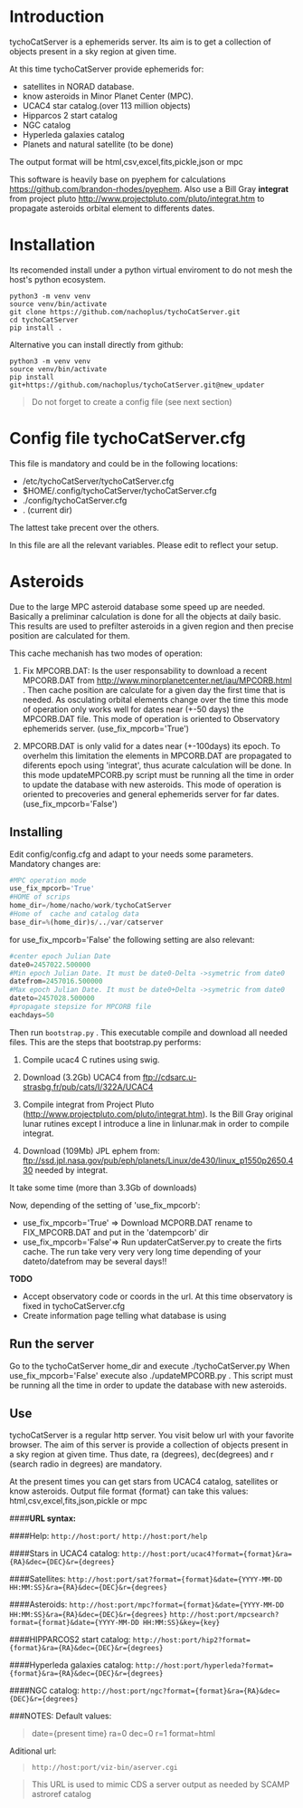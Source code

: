 Introduction
============
tychoCatServer is a ephemerids server. Its aim is to get a collection of objects present in a sky region at given time. 

At this time tychoCatServer provide ephemerids for:
* satellites in NORAD database. 
* know asteroids in Minor Planet Center (MPC).
* UCAC4 star catalog.(over 113 million objects)
* Hipparcos 2 start catalog
* NGC catalog
* Hyperleda galaxies catalog
* Planets and natural satellite (to be done)


The output format will be html,csv,excel,fits,pickle,json or mpc 

This software is heavily base on pyephem for calculations https://github.com/brandon-rhodes/pyephem.
Also use a Bill Gray **integrat** from project pluto http://www.projectpluto.com/pluto/integrat.htm to propagate asteroids orbital element to differents dates.

Installation
============
Its recomended install under a python virtual enviroment to do not mesh the host's  python ecosystem.

```console
python3 -m venv venv
source venv/bin/activate
git clone https://github.com/nachoplus/tychoCatServer.git
cd tychoCatServer
pip install .
```
Alternative you can install directly from github:
```console
python3 -m venv venv
source venv/bin/activate
pip install git+https://github.com/nachoplus/tychoCatServer.git@new_updater
```

>Do not forget to create a config file (see next section)


Config file tychoCatServer.cfg
==============================

This file is mandatory and could be in the following locations:
* /etc/tychoCatServer/tychoCatServer.cfg
* $HOME/.config/tychoCatServer/tychoCatServer.cfg
* ./config/tychoCatServer.cfg
* . (current dir)

The lattest take precent over the others.

In this file are all the relevant variables. Please edit to reflect your setup.



Asteroids
=========

Due to the large MPC asteroid database some speed up are needed. Basically a preliminar calculation is done for all the objects at daily basic. This results are used to prefilter asteroids in a given region and then precise position are calculated for them.

This cache mechanish has two modes of operation:

1. Fix MPCORB.DAT: Is the user responsability to download a recent MPCORB.DAT from http://www.minorplanetcenter.net/iau/MPCORB.html . Then cache position are calculate for a given day the first time that is needed. As osculating orbital elements change over the time this mode of operation only works well for dates near (+-50 days) the MPCORB.DAT file. This mode of operation is oriented to Observatory ephemerids server. (use_fix_mpcorb='True') 

2. MPCORB.DAT is only valid for a dates near (+-100days) its epoch. To overhelm this limitation the elements in MPCORB.DAT are propagated to diferents epoch using 'integrat', thus acurate calculation will be done. In this mode updateMPCORB.py script must be running all the time in order to update the database with new asteroids. This mode of operation is oriented to precoveries and general ephemerids server for far dates.(use_fix_mpcorb='False') 




__Installing__
----------
Edit config/config.cfg and adapt to your needs some parameters.
Mandatory changes are:
```python
#MPC operation mode
use_fix_mpcorb='True'
#HOME of scrips
home_dir=/home/nacho/work/tychoCatServer
#Home of  cache and catalog data
base_dir=%(home_dir)s/../var/catserver 
```
for use_fix_mpcorb='False' the following setting are also relevant:
```python
#center epoch Julian Date
date0=2457022.500000 
#Min epoch Julian Date. It must be date0-Delta ->symetric from date0
datefrom=2457016.500000
#Max epoch Julian Date. It must be date0+Delta ->symetric from date0
dateto=2457028.500000
#propagate stepsize for MPCORB file
eachdays=50
```

Then run `bootstrap.py` . This executable compile and download all needed files.
This are the steps that bootstrap.py performs:

1. Compile ucac4 C rutines using swig.

2. Download (3.2Gb) UCAC4 from ftp://cdsarc.u-strasbg.fr/pub/cats/I/322A/UCAC4

3. Compile integrat from Project Pluto (http://www.projectpluto.com/pluto/integrat.htm). Is the Bill Gray original lunar rutines except I introduce a line in linlunar.mak in order to compile integrat.

4. Download (109Mb) JPL ephem  from: ftp://ssd.jpl.nasa.gov/pub/eph/planets/Linux/de430/linux_p1550p2650.430 needed by integrat.


It take some time (more than 3.3Gb of downloads)

Now, depending of the setting of 'use_fix_mpcorb':
* use_fix_mpcorb='True' => Download MCPORB.DAT rename to FIX_MPCORB.DAT and put in the 'datempcorb' dir
* use_fix_mpcorb='False'=> Run updaterCatServer.py to create the firts cache. The run take very very very long time depending of your dateto/datefrom may be several days!!

__TODO__
* Accept observatory code or coords in the url. At this time observatory is fixed in tychoCatServer.cfg
* Create information page telling what database is using


__Run the server__
----------

Go to the tychoCatServer home_dir and execute ./tychoCatServer.py
When use_fix_mpcorb='False' execute also ./updateMPCORB.py . This script must be running all the time in order to update the database with new asteroids.


__Use__
----------
tychoCatServer is a regular http server. You visit below url with your favorite browser. The aim of this server is provide a collection of objects present in a sky region at given time. Thus date, ra (degrees), dec(degrees) and r (search radio in degrees) are mandatory.

At the present times you can get stars from UCAC4 catalog, satellites or know asteroids. Output file format {format} can take this values: html,csv,excel,fits,json,pickle or mpc

####**URL syntax:**

####Help:
`http://host:port/`
`http://host:port/help`

####Stars in UCAC4 catalog:
`http://host:port/ucac4?format={format}&ra={RA}&dec={DEC}&r={degrees}`

####Satellites:
`http://host:port/sat?format={format}&date={YYYY-MM-DD HH:MM:SS}&ra={RA}&dec={DEC}&r={degrees}`

####Asteroids:
`http://host:port/mpc?format={format}&date={YYYY-MM-DD HH:MM:SS}&ra={RA}&dec={DEC}&r={degrees}`
`http://host:port/mpcsearch?format={format}&date={YYYY-MM-DD HH:MM:SS}&key={key}`

####HIPPARCOS2 start catalog:
`http://host:port/hip2?format={format}&ra={RA}&dec={DEC}&r={degrees}`

####Hyperleda galaxies catalog:
`http://host:port/hyperleda?format={format}&ra={RA}&dec={DEC}&r={degrees}`

####NGC catalog:
`http://host:port/ngc?format={format}&ra={RA}&dec={DEC}&r={degrees}`

###NOTES:
Default values:
>date={present time}
>ra=0
>dec=0
>r=1
>format=html

Aditional url:

>`http://host:port/viz-bin/aserver.cgi`

>This URL is used to mimic CDS a server output as needed by SCAMP astroref catalog



